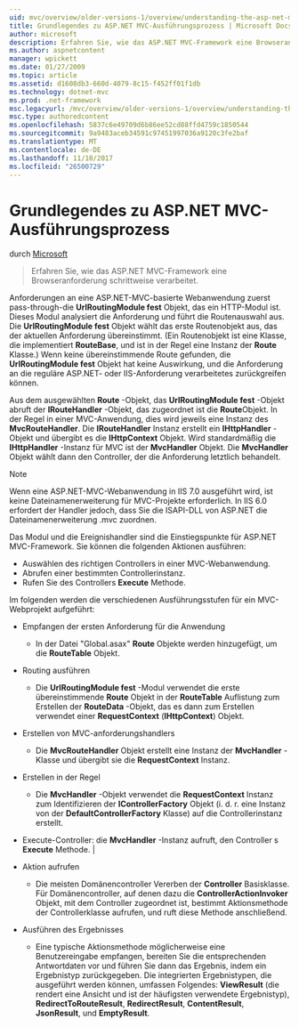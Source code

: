 ```yaml
---
uid: mvc/overview/older-versions-1/overview/understanding-the-asp-net-mvc-execution-process
title: Grundlegendes zu ASP.NET MVC-Ausführungsprozess | Microsoft Docs
author: microsoft
description: Erfahren Sie, wie das ASP.NET MVC-Framework eine Browseranforderung schrittweise verarbeitet.
ms.author: aspnetcontent
manager: wpickett
ms.date: 01/27/2009
ms.topic: article
ms.assetid: d1608db3-660d-4079-8c15-f452ff01f1db
ms.technology: dotnet-mvc
ms.prod: .net-framework
msc.legacyurl: /mvc/overview/older-versions-1/overview/understanding-the-asp-net-mvc-execution-process
msc.type: authoredcontent
ms.openlocfilehash: 5837c6e49709d6b86ee52cd88ffd4759c1850544
ms.sourcegitcommit: 9a9483aceb34591c97451997036a9120c3fe2baf
ms.translationtype: MT
ms.contentlocale: de-DE
ms.lasthandoff: 11/10/2017
ms.locfileid: "26500729"
---
```

<a name="understanding-the-aspnet-mvc-execution-process"></a>Grundlegendes zu ASP.NET MVC-Ausführungsprozess
====================
durch [Microsoft](https://github.com/microsoft)

> Erfahren Sie, wie das ASP.NET MVC-Framework eine Browseranforderung schrittweise verarbeitet.


Anforderungen an eine ASP.NET-MVC-basierte Webanwendung zuerst pass-through-die **UrlRoutingModule fest** Objekt, das ein HTTP-Modul ist. Dieses Modul analysiert die Anforderung und führt die Routenauswahl aus. Die **UrlRoutingModule fest** Objekt wählt das erste Routenobjekt aus, das der aktuellen Anforderung übereinstimmt. (Ein Routenobjekt ist eine Klasse, die implementiert **RouteBase**, und ist in der Regel eine Instanz der **Route** Klasse.) Wenn keine übereinstimmende Route gefunden, die **UrlRoutingModule fest** Objekt hat keine Auswirkung, und die Anforderung an die reguläre ASP.NET- oder IIS-Anforderung verarbeitetes zurückgreifen können.

Aus dem ausgewählten **Route** -Objekt, das **UrlRoutingModule fest** -Objekt abruft der **IRouteHandler** -Objekt, das zugeordnet ist die **Route**Objekt. In der Regel in einer MVC-Anwendung, dies wird jeweils eine Instanz des **MvcRouteHandler**. Die **IRouteHandler** Instanz erstellt ein **IHttpHandler** -Objekt und übergibt es die **IHttpContext** Objekt. Wird standardmäßig die **IHttpHandler** -Instanz für MVC ist der **MvcHandler** Objekt. Die **MvcHandler** Objekt wählt dann den Controller, der die Anforderung letztlich behandelt.

> [!NOTE]
> Wenn eine ASP.NET-MVC-Webanwendung in IIS 7.0 ausgeführt wird, ist keine Dateinamenerweiterung für MVC-Projekte erforderlich. In IIS 6.0 erfordert der Handler jedoch, dass Sie die ISAPI-DLL von ASP.NET die Dateinamenerweiterung .mvc zuordnen.


Das Modul und die Ereignishandler sind die Einstiegspunkte für ASP.NET MVC-Framework. Sie können die folgenden Aktionen ausführen:

- Auswählen des richtigen Controllers in einer MVC-Webanwendung.
- Abrufen einer bestimmten Controllerinstanz.
- Rufen Sie des Controllers **Execute** Methode.

Im folgenden werden die verschiedenen Ausführungsstufen für ein MVC-Webprojekt aufgeführt:

- Empfangen der ersten Anforderung für die Anwendung 

    - In der Datei "Global.asax" **Route** Objekte werden hinzugefügt, um die **RouteTable** Objekt.
- Routing ausführen 

    - Die **UrlRoutingModule fest** -Modul verwendet die erste übereinstimmende **Route** Objekt in der **RouteTable** Auflistung zum Erstellen der **RouteData** -Objekt, das es dann zum Erstellen verwendet einer **RequestContext** (**IHttpContext**) Objekt.
- Erstellen von MVC-anforderungshandlers 

    - Die **MvcRouteHandler** Objekt erstellt eine Instanz der **MvcHandler** -Klasse und übergibt sie die **RequestContext** Instanz.
- Erstellen in der Regel 

    - Die **MvcHandler** -Objekt verwendet die **RequestContext** Instanz zum Identifizieren der **IControllerFactory** Objekt (i. d. r. eine Instanz von der  **DefaultControllerFactory** Klasse) auf die Controllerinstanz erstellt.
- Execute-Controller: die **MvcHandler** -Instanz aufruft, den Controller s **Execute** Methode. |
- Aktion aufrufen 

    - Die meisten Domänencontroller Vererben der **Controller** Basisklasse. Für Domänencontroller, auf denen dazu die **ControllerActionInvoker** Objekt, mit dem Controller zugeordnet ist, bestimmt Aktionsmethode der Controllerklasse aufrufen, und ruft diese Methode anschließend.
- Ausführen des Ergebnisses 

    - Eine typische Aktionsmethode möglicherweise eine Benutzereingabe empfangen, bereiten Sie die entsprechenden Antwortdaten vor und führen Sie dann das Ergebnis, indem ein Ergebnistyp zurückgegeben. Die integrierten Ergebnistypen, die ausgeführt werden können, umfassen Folgendes: **ViewResult** (die rendert eine Ansicht und ist der häufigsten verwendete Ergebnistyp), **RedirectToRouteResult**,  **RedirectResult**, **ContentResult**, **JsonResult**, und **EmptyResult**.
